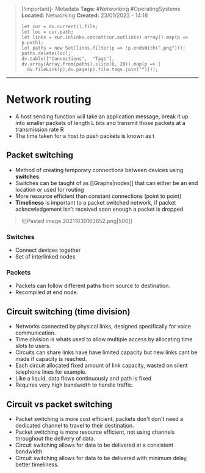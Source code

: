 > [!important]- Metadata
> **Tags:** #Networking #OperatingSystems 
> **Located:** Networking
> **Created:** 23/01/2023 - 14:18
> ```dataviewjs
>let cur = dv.current().file;
>let loc = cur.path;
>let links = cur.inlinks.concat(cur.outlinks).array().map(p => p.path);
>let paths = new Set(links.filter(p => !p.endsWith(".png")));
>paths.delete(loc);
>dv.table(["Connections",  "Tags"], dv.array(Array.from(paths).slice(0, 20)).map(p => [
>   dv.fileLink(p),dv.page(p).file.tags.join("")]));
> ```

___
# Network routing
- A host sending function will take an application message, break it up into smaller packets of length L bits and transmit those packets at a transmission rate R
- The time taken for a host to push packets is known as t

## Packet switching
- Method of creating temporary connections between devices using **switches**.
- Switches can be taught of as [[Graphs|nodes]] that can either be an end location or used for routing
- More resource efficient than constant connections (point to point)
- **Timeliness** is important to a packet switched network, if packet acknowledgement isn't received soon enough a packet is dropped

> ![[Pasted image 20211030163652.png|500]]

### Switches
- Connect devices together
- Set of interlinked nodes
### Packets
- Packets can follow different paths from source to destination. 
- Recompiled at end node.
## Circuit switching (time division)
- Networks connected by physical links, designed specifically for voice communication.
- Time division is whats used to allow multiple access by allocating time slots to users.
- Circuits can share links have have limited capacity but new links cant be made if capacity is reached.
- Each circuit allocated fixed amount of link capacity, wasted on silent telephone lines for example.
- Like a liquid, data flows continuously and path is fixed 
- Requires very high bandwidth to handle traffic.

## Circuit vs packet switching
- Packet switching is more cost efficient, packets don't don't need a dedicated channel to travel to their destination.
- Packet switching is more resource efficient, not using channels throughout the delivery of data.
- Circuit switching allows for data to be delivered at a consistent bandwidth
- Circuit switching allows for data to be delivered with minimum delay, better timeliness.
